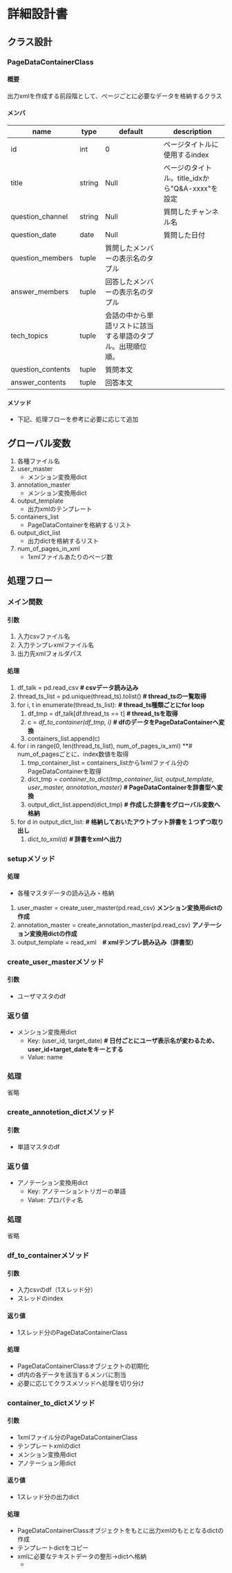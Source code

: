 # 詳細設計書
## クラス設計
### PageDataContainerClass
#### 概要
出力xmlを作成する前段階として、ページごとに必要なデータを格納するクラス

#### メンバ
|name|type|default|description|
|----|----|-------|-----------|
|id|int|0|ページタイトルに使用するindex|
|title|string|Null|ページのタイトル。title_idxから"Q&A-xxxx"を設定|
|question_channel|string|Null|質問したチャンネル名|
|question_date|date|Null|質問した日付|
|question_members|tuple|質問したメンバーの表示名のタプル|
|answer_members|tuple|回答したメンバーの表示名のタプル|
|tech_topics|tuple|会話の中から単語リストに該当する単語のタプル。出現順位順。|
|question_contents|tuple|質問本文|
|answer_contents|tuple|回答本文|

#### メソッド
- 下記、処理フローを参考に必要に応じて追加

## グローバル変数
1. 各種ファイル名
1. user_master
    - メンション変換用dict
1. annotation_master
    - メンション変換用dict
1. output_template
    - 出力xmlのテンプレート
1. containers_list
    - PageDataContainerを格納するリスト
1. output_dict_list
    - 出力dictを格納するリスト
1. num_of_pages_in_xml
    - 1xmlファイルあたりのページ数

## 処理フロー
### メイン関数
#### 引数
1. 入力csvファイル名
2. 入力テンプレxmlファイル名
3. 出力先xmlフォルダパス

#### 処理
1. df_talk = pd.read_csv **# csvデータ読み込み**
2. thread_ts_list = pd.unique(thread_ts).tolist() **# thread_tsの一覧取得**
3. for i, t in enumerate(thread_ts_list): **# thread_ts種類ごとにfor loop**
    1. df_tmp = df_talk[df.thread_ts == t] **# thread_tsを取得**
    1. c = *df_to_container(df_tmp, i)* **# dfのデータをPageDataContainerへ変換**
    1. containers_list.append(c)
4. for i in range(0, len(thread_ts_list), num_of_pages_ix_xml) **# num_of_pagesごとに、index数値を取得
    1. tmp_container_list = containers_listから1xmlファイル分のPageDataContainerを取得
    1. dict_tmp = *container_to_dict(tmp_container_list, output_template, user_master, annotation_master)* **# PageDataContainerを辞書型へ変換**
    1. output_dict_list.append(dict_tmp) **# 作成した辞書をグローバル変数へ格納**
5. for d in output_dict_list: **# 格納しておいたアウトプット辞書を１つずつ取り出し**
    1. *dict_to_xml(d)* **# 辞書をxmlへ出力**

### setupメソッド
#### 処理
- 各種マスタデータの読み込み・格納

1. user_master = create_user_master(pd.read_csv) **メンション変換用dictの作成**
1. annotation_master = create_annotation_master(pd.read_csv) **アノテーション変換用dictの作成**
1. output_template = read_xml　**# xmlテンプレ読み込み（辞書型）**


### create_user_masterメソッド
#### 引数
- ユーザマスタのdf
### 返り値
- メンション変換用dict
  - Key: (user_id, target_date) **# 日付ごとにユーザ表示名が変わるため、user_id+target_dateをキーとする**
  - Value: name
### 処理
省略

### create_annotetion_dictメソッド
#### 引数
- 単語マスタのdf
### 返り値
- アノテーション変換用dict
  - Key: アノテーショントリガーの単語
  - Value: プロパティ名
### 処理
省略

### df_to_containerメソッド
#### 引数
- 入力csvのdf（1スレッド分）
- スレッドのindex
#### 返り値
- 1スレッド分のPageDataContainerClass
#### 処理
- PageDataContainerClassオブジェクトの初期化
- df内の各データを該当するメンバに割当
- 必要に応じてクラスメソッドへ処理を切り分け

### container_to_dictメソッド
#### 引数
- 1xmlファイル分のPageDataContainerClass
- テンプレートxmlのdict
- メンション変換用dict
- アノテーション用dict
#### 返り値
- 1スレッド分の出力dict
#### 処理
- PageDataContainerClassオブジェクトをもとに出力xmlのもととなるdictの作成
- テンプレートdictをコピー
- xmlに必要なテキストデータの整形→dictへ格納
    - <title> : titleメンバ
    - <text>
        - Infoboxの記述
        - メンションのuser_id変換
        - アノテーション
- Key名について、要調査事項を参照

### dict_to_xmlメソッド
#### 引数
- xml出力用dict
#### 処理
- dictオブジェクトをxml形式のテキストに変換
- テキストファイルの出力

## 要調査事項
- dict -> xmlとする場合、並列する同一タグをどう扱うのか？
  - <page></page>タグが1つのxmlファイルに複数回、同じ階層に現れる
  - しかし、辞書型を使うと'page'キーは１つしか使えない
  - 対処方法を検討する必要あり
    - 仮に['page1'], ['page2']とおいておいて、テキスト出力後に修正…？

## 検討項目
- df -> ContainerClass -> dict を1つのfor loopでやらずとも、それぞれでfor loopを回しても良い
  - その方が、中間データのContainerClassをグローバル変数として保持できる
- 初期化等は初期化メソッドにまとめても良さそう
